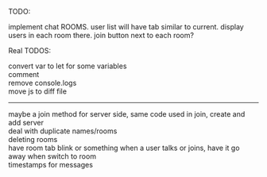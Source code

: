 TODO:  
  
implement chat ROOMS. user list will have tab similar to current. display users in each room there. join button next to each room?  
  
Real TODOS:  
    
convert var to let for some variables  
comment  
remove console.logs  
move js to diff file  

--------  
  
maybe a join method for server side, same code used in join, create and add server    
deal with duplicate names/rooms  
deleting rooms  
have room tab blink or something when a user talks or joins, have it go away when switch to room  
timestamps for messages